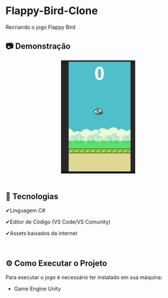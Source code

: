 # Flappy-Bird-Clone
Recriando o jogo Flappy Bird

<h2>📷 Demonstração</h2>
<div align="center">
<img src="Gif-Projeto/Gif-Flap_Bird-1.gif" width="40%" alt="GifGame">
</div>

<br>

<h2>🚀 Tecnologias</h2>
<p>✔Linguagem C#</p>
<p>✔Editor de Código (VS Code/VS Comunity)</p>
<p>✔Assets baixados da internet</p>

<br>

<h2>⚙ Como Executar o Projeto</h2>
<p>
Para executar o jogo é necessário ter instalado em sua máquina:
</p>
<ul>
    <li>Game Engine Unity</li>
</ul>










